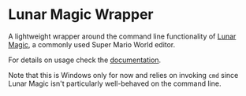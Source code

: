 # Lunar Magic Wrapper

A lightweight wrapper around the command line functionality of [Lunar Magic](http://fusoya.eludevisibility.org/lm/index.html), a commonly used Super Mario World editor.

For details on usage check the [documentation](https://docs.rs/lunar-magic-wrapper/latest/lunar_magic_wrapper/).

Note that this is Windows only for now and relies on invoking `cmd` since Lunar Magic isn't particularly well-behaved on the command line.
